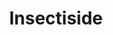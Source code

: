 ---
ee_id: '8'
site: '1'
type: '2'
long_id: 1991-001 Insectiside
url: 1991-001-insectiside
year: '1991'
medium: Video
commission:
add_credit:
dims:
pitch: "<p>​Live concert by my sister and I's band.</p>"
ps: "<p>​Yeah,....this is how we used to spend our time in the suburbs of Buffalo
  New York. </p>"
live_url:
related:
title: Insectiside
youtube: |
  {"id":"bf9o35P-7fQ","url":"http:\/\/www.youtube.com\/embed\/bf9o35P-7fQ?rel=0&wmode=opaque&hd=1","width":"640","height":"480","type":"youtube","title":"Insectiside (1\/3)","description":"Buffalo, New York's greatest basement punk band, breaks up during their 1991(?) show. In this first video watch Death (guitar) and","thumbnail_small":"http:\/\/img.youtube.com\/vi\/bf9o35P-7fQ\/2.jpg","thumbnail_large":"http:\/\/img.youtube.com\/vi\/bf9o35P-7fQ\/0.jpg","author":"coryarcangel","length":"281","embed":"%3Ciframe%20src%3D%22http%3A\/\/www.youtube.com\/embed\/bf9o35P-7fQ%3Frel%3D0%26wmode%3Dopaque%26hd%3D1%22%20border%3D%220%22%20height%3D%22480%22%20width%3D%22640%22%3E%3C\/iframe%3E"}
  {"id":"x68nx2OZ1Gc","url":"http:\/\/www.youtube.com\/embed\/x68nx2OZ1Gc?rel=0&wmode=opaque&hd=1","width":"640","height":"480","type":"youtube","title":"Insectiside (2\/3)","description":"In this second video watch Buffalo New York's greatest basement punk band, Insectiside reunite in after a heart warming plea made by Death","thumbnail_small":"http:\/\/img.youtube.com\/vi\/x68nx2OZ1Gc\/2.jpg","thumbnail_large":"http:\/\/img.youtube.com\/vi\/x68nx2OZ1Gc\/0.jpg","author":"coryarcangel","length":"118","embed":"%3Ciframe%20src%3D%22http%3A\/\/www.youtube.com\/embed\/x68nx2OZ1Gc%3Frel%3D0%26wmode%3Dopaque%26hd%3D1%22%20border%3D%220%22%20height%3D%22480%22%20width%3D%22640%22%3E%3C\/iframe%3E"}
  {"id":"II2c80zAwU4","url":"http:\/\/www.youtube.com\/embed\/II2c80zAwU4?rel=0&wmode=opaque&hd=1","width":"640","height":"480","type":"youtube","title":"Insectiside (3\/3)","description":"In this third video watch Buffalo New York's greatest basement punk band, Insectiside's reunion tour after reuniting in 1991. Death","thumbnail_small":"http:\/\/img.youtube.com\/vi\/II2c80zAwU4\/2.jpg","thumbnail_large":"http:\/\/img.youtube.com\/vi\/II2c80zAwU4\/0.jpg","author":"coryarcangel","length":"526","embed":"%3Ciframe%20src%3D%22http%3A\/\/www.youtube.com\/embed\/II2c80zAwU4%3Frel%3D0%26wmode%3Dopaque%26hd%3D1%22%20border%3D%220%22%20height%3D%22480%22%20width%3D%22640%22%3E%3C\/iframe%3E"}
imgs: insectiside-1991-001-still-3-database-ih.jpg
subheading:
year2: '1991'
download:
add_credits:
related_code:
! '':
layout: things-i-made
---